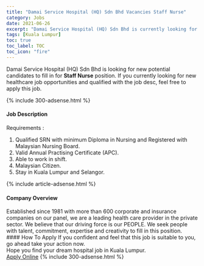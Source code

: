 ```yaml
---
title: "Damai Service Hospital (HQ) Sdn Bhd Vacancies Staff Nurse" 
category: Jobs 
date: 2021-06-26 
excerpt: "Damai Service Hospital (HQ) Sdn Bhd is currently looking for suitable person to fill in the Staff Nurse which positioned at Kuala Lumpur" 
tags: [Kuala Lumpur] 
toc: true 
toc_label: TOC 
toc_icon: "fire" 
--- 
```


<p>Damai Service Hospital (HQ) Sdn Bhd is looking for new potential candidates to fill in for <b>Staff Nurse</b> position. If you currently looking for new healthcare job opportunities and qualified with the job desc, feel free to apply this job.
</p>{% include 300-adsense.html %} 
<div><div><h4>Job Description</h4></div><div><div><span><div><p>Requirements :</p><ol><li>Qualified SRN with minimum Diploma in Nursing and Registered with Malaysian Nursing Board.</li><li>Valid Annual Practising Certificate (APC).</li><li>Able to work in shift.</li><li>Malaysian Citizen.</li><li>Stay in Kuala Lumpur and Selangor.</li></ol></div></span></div></div></div> 
{% include article-adsense.html %} 
<div><div><h4>Company Overview</h4></div><div><div><span><div><div>Established since 1981 with more than 600 corporate and insurance companies on our panel, we are a leading health care provider in the private sector. We believe that our driving force is our PEOPLE. We seek people with talent, commitment, expertise and creativity to fill in this position.</div></div></span></div></div></div> 
#### How To Apply 
If you confident and feel that this job is suitable to you, go ahead take your action now. <br/> 
Hope you find your dream hospital job in Kuala Lumpur. <br/> 
<a href="https://www.jobstreet.com.my/en/job/staff-nurse-4592232?jobId=jobstreet-my-job-4592232" class="btn btn--warning" target="_blank" rel="nofollow noopenner">Apply Online</a> 
{% include 300-adsense.html %} 